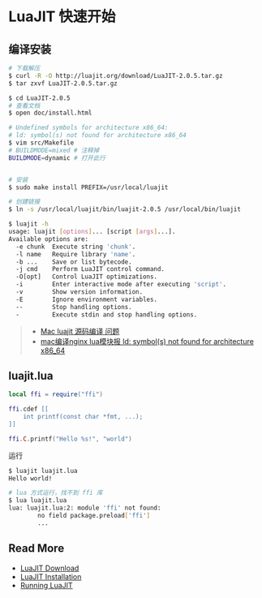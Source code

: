 # LuaJIT 快速开始



## 编译安装

``` bash
# 下载解压
$ curl -R -O http://luajit.org/download/LuaJIT-2.0.5.tar.gz
$ tar zxvf LuaJIT-2.0.5.tar.gz

$ cd LuaJIT-2.0.5
# 查看文档
$ open doc/install.html

# Undefined symbols for architecture x86_64:
# ld: symbol(s) not found for architecture x86_64
$ vim src/Makefile
# BUILDMODE=mixed # 注释掉
BUILDMODE=dynamic # 打开此行


# 安装
$ sudo make install PREFIX=/usr/local/luajit

# 创建链接
$ ln -s /usr/local/luajit/bin/luajit-2.0.5 /usr/local/bin/luajit

$ luajit -h
usage: luajit [options]... [script [args]...].
Available options are:
  -e chunk  Execute string 'chunk'.
  -l name   Require library 'name'.
  -b ...    Save or list bytecode.
  -j cmd    Perform LuaJIT control command.
  -O[opt]   Control LuaJIT optimizations.
  -i        Enter interactive mode after executing 'script'.
  -v        Show version information.
  -E        Ignore environment variables.
  --        Stop handling options.
  -         Execute stdin and stop handling options.
```

> - [Mac luajit 源码编译 问题](https://www.cnblogs.com/uinique/p/10371941.html)
> - [mac编译nginx lua模块报 ld: symbol(s) not found for architecture x86_64](http://www.aymoo.com/?p=42)





## luajit.lua

```lua
local ffi = require("ffi")

ffi.cdef [[
    int printf(const char *fmt, ...);
]]

ffi.C.printf("Hello %s!", "world")
```

运行

```bash
$ luajit luajit.lua 
Hello world!

# lua 方式运行，找不到 ffi 库
$ lua luajit.lua 
lua: luajit.lua:2: module 'ffi' not found:
        no field package.preload['ffi']
        ...
```



## Read More

- [LuaJIT Download](http://luajit.org/download.html)
- [LuaJIT Installation](http://luajit.org/install.html)
- [Running LuaJIT](http://luajit.org/running.html)